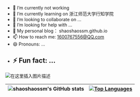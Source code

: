 
- 🔭 I’m currently not working 
- 🌱 I’m currently learning on 浙江师范大学行知学院
- 👯 I’m looking to collaborate on ...
- 🤔 I’m looking for help with ...
- 💬 My personal blog： shaoshaossm.github.io
- 📫 How to reach me: 1600767556@QQ.com
- 😄 Pronouns: ...
- ⚡ Fun fact: ...
  -

![在这里插入图片描述](https://img-blog.csdnimg.cn/eaaa13602729498794750c867379e70d.png)

| ![shaoshaossm's GitHub stats](https://github-readme-stats.vercel.app/api?username=shaoshaossm&show_icons=true&theme=onedark&include_all_commits) | [![Top Languages](https://github-readme-stats.vercel.app/api/top-langs/?username=shaoshaossm&hide=javascript,html&layout=compact)](https://github.com/anuraghazra/github-readme-stats) |
| ------------------------------------------------------------ | ------------------------------------------------------------ |

